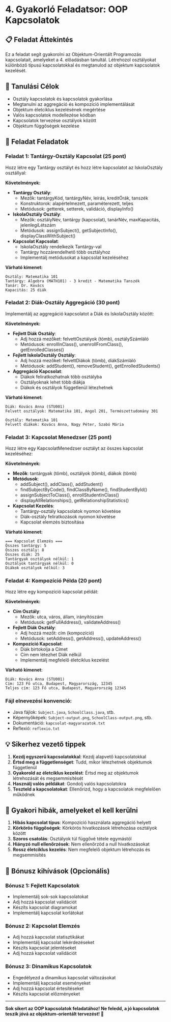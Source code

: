 # 4. Gyakorló Feladatsor: OOP Kapcsolatok

## 📋 Feladat Áttekintés
Ez a feladat segít gyakorolni az Objektum-Orientált Programozás kapcsolatait, amelyeket a 4. előadásban tanultál. Létrehozol osztályokat különböző típusú kapcsolatokkal és megtanulod az objektum kapcsolatok kezelését.

## 🎯 Tanulási Célok
- Osztály kapcsolatok és kapcsolatok gyakorlása
- Megtanulni az aggregáció és kompozíció implementálását
- Objektum életciklus kezelésének megértése
- Valós kapcsolatok modellezése kódban
- Kapcsolatok tervezése osztályok között
- Objektum függőségek kezelése

## 📝 Feladat Feladatok

### Feladat 1: Tantárgy-Osztály Kapcsolat (25 pont)
Hozz létre egy Tantárgy osztályt és hozz létre kapcsolatot az IskolaOsztály osztállyal:

**Követelmények:**
- **Tantárgy Osztály**:
  - Mezők: tantárgyKód, tantárgyNév, leírás, kreditÓrák, tanszék
  - Konstruktorok: alapértelmezett, paraméterezett, teljes
  - Metódusok: getterek, setterek, validáció, displayInfo()
- **IskolaOsztály Osztály**:
  - Mezők: osztályNév, tantárgy (kapcsolat), tanárNév, maxKapacitás, jelenlegiLétszám
  - Metódusok: assignSubject(), getSubjectInfo(), displayClassWithSubject()
- **Kapcsolat Kapcsolat**:
  - IskolaOsztály rendelkezik Tantárgy-val
  - Tantárgy hozzárendelhető több osztályhoz
  - Implementálj metódusokat a kapcsolat kezeléséhez

**Várható kimenet:**
```
Osztály: Matematika 101
Tantárgy: Algebra (MATH101) - 3 kredit - Matematika Tanszék
Tanár: Dr. Kovács
Kapacitás: 25 diák
```

### Feladat 2: Diák-Osztály Aggregáció (30 pont)
Implementálj az aggregáció kapcsolatot a Diák és IskolaOsztály között:

**Követelmények:**
- **Fejlett Diák Osztály**:
  - Adj hozzá mezőket: felvettOsztályok (tömb), osztálySzámláló
  - Metódusok: enrollInClass(), unenrollFromClass(), getEnrolledClasses()
- **Fejlett IskolaOsztály Osztály**:
  - Adj hozzá mezőket: felvettDiákok (tömb), diákSzámláló
  - Metódusok: addStudent(), removeStudent(), getEnrolledStudents()
- **Aggregáció Kapcsolat**:
  - Diákok feliratkozhatnak több osztályba
  - Osztályoknak lehet több diákja
  - Diákok és osztályok függetlenül létezhetnek

**Várható kimenet:**
```
Diák: Kovács Anna (STU001)
Felvett osztályok: Matematika 101, Angol 201, Természettudomány 301

Osztály: Matematika 101
Felvett diákok: Kovács Anna, Nagy Péter, Szabó Mária
```

### Feladat 3: Kapcsolat Menedzser (25 pont)
Hozz létre egy KapcsolatMenedzser osztályt az összes kapcsolat kezeléséhez:

**Követelmények:**
- **Mezők**: tantárgyak (tömb), osztályok (tömb), diákok (tömb)
- **Metódusok**:
  - addSubject(), addClass(), addStudent()
  - findSubjectByCode(), findClassByName(), findStudentById()
  - assignSubjectToClass(), enrollStudentInClass()
  - displayAllRelationships(), getRelationshipStatistics()
- **Kapcsolat Kezelés**:
  - Tantárgy-osztály kapcsolatok nyomon követése
  - Diák-osztály feliratkozások nyomon követése
  - Kapcsolat elemzés biztosítása

**Várható kimenet:**
```
=== Kapcsolat Elemzés ===
Összes tantárgy: 5
Összes osztály: 8
Összes diák: 25
Tantárgyak osztályok nélkül: 1
Osztályok tantárgyak nélkül: 0
Diákok osztályok nélkül: 3
```

### Feladat 4: Kompozíció Példa (20 pont)
Hozz létre egy kompozíció kapcsolat példát:

**Követelmények:**
- **Cím Osztály**:
  - Mezők: utca, város, állam, irányítószám
  - Metódusok: getFullAddress(), validateAddress()
- **Fejlett Diák Osztály**:
  - Adj hozzá mezőt: cím (kompozíció)
  - Metódusok: setAddress(), getAddress(), updateAddress()
- **Kompozíció Kapcsolat**:
  - Diák birtokolja a Címet
  - Cím nem létezhet Diák nélkül
  - Implementálj megfelelő életciklus kezelést

**Várható kimenet:**
```
Diák: Kovács Anna (STU001)
Cím: 123 Fő utca, Budapest, Magyarország, 12345
Teljes cím: 123 Fő utca, Budapest, Magyarország 12345
```

### Fájl elnevezési konvenció:
- Java fájlok: `Subject.java`, `SchoolClass.java`, stb.
- Képernyőképek: `Subject-output.png`, `SchoolClass-output.png`, stb.
- Dokumentáció: `kapcsolat-magyarazatok.txt`
- Reflexió: `reflexio.txt`

## 💡 Sikerhez vezető tippek

1. **Kezdj egyszerű kapcsolatokkal**: Kezdj alapvető kapcsolatokkal
2. **Értsd meg a függetlenséget**: Tudd, mikor létezhetnek objektumok függetlenül
3. **Gyakorold az életciklus kezelést**: Értsd meg az objektumok létrehozását és megsemmisítését
4. **Használj valós példákat**: Gondolj valós kapcsolatokra
5. **Teszteld a kapcsolatokat**: Ellenőrizd, hogy a kapcsolatok megfelelően működnek

## 🚨 Gyakori hibák, amelyeket el kell kerülni

1. **Hibás kapcsolat típus**: Kompozíció használata aggregáció helyett
2. **Körkörös függőségek**: Körkörös hivatkozások létrehozása osztályok között
3. **Szoros csatolás**: Osztályok túl függővé tétele egymástól
4. **Hiányzó null ellenőrzések**: Nem ellenőrzöd a null hivatkozásokat
5. **Rossz életciklus kezelés**: Nem megfelelő objektum létrehozás és megsemmisítés

## 🎯 Bónusz kihívások (Opcionális)

### Bónusz 1: Fejlett Kapcsolatok
- Implementálj sok-sok kapcsolatokat
- Adj hozzá kapcsolat validációt
- Készíts kapcsolat diagramokat
- Implementálj kapcsolat korlátokat

### Bónusz 2: Kapcsolat Elemzés
- Adj hozzá kapcsolat statisztikákat
- Implementálj kapcsolat lekérdezéseket
- Készíts kapcsolat jelentéseket
- Adj hozzá kapcsolat validációt

### Bónusz 3: Dinamikus Kapcsolatok
- Engedélyezd a dinamikus kapcsolat változásokat
- Implementálj kapcsolat eseményeket
- Adj hozzá kapcsolat értesítéseket
- Készíts kapcsolat előzményeket

---

**Sok sikert az OOP kapcsolatok feladatához! Ne feledd, a jó kapcsolatok teszik jóvá az objektum-orientált tervezést! 🚀**
